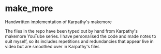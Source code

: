 # make_more
Handwritten implementation of Karpathy's makemore

The files in the repo have been typed out by hand from Karpathy's makemore YouTube series. 
I have personalised the code and made notes to suit myself, so its includes repetitions and redundancies that appear live in video but are smoothed over in Karpathy's files
